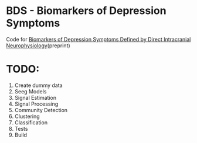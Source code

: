 # BDS - Biomarkers of Depression Symptoms
Code for [Biomarkers of Depression Symptoms Defined by Direct Intracranial Neurophysiology][1](preprint)

# TODO:
1. Create dummy data
2. Seeg Models
3. Signal Estimation
4. Signal Processing
5. Community Detection
6. Clustering
7. Classification
8. Tests
9. Build

[1]: https://www.biorxiv.org/content/10.1101/2020.02.14.943118v1.full.pdf
